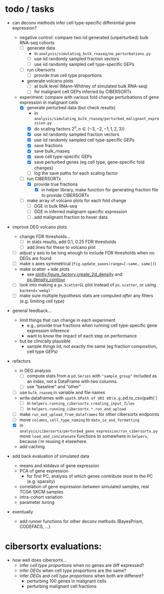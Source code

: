 # todo / tasks

- can deconv methods infer cell type-specific differential gene expression?
  - negative control: compare two iid generated (unperturbed) bulk RNA-seq cohorts
    - [ ] generate data
      - in `analysis/simulating_bulk_rnaseq/no_perturbations.py`
      - [ ] use iid randomly sampled fraction vectors
      - [ ] use iid randomly sampled cell type-specific GEPs
    - [ ] run cibersortx
      - [ ] provide true cell type proportions
    - generate volcano plots
      - [ ] at bulk level (Mann-Whitney of simulated bulk RNA-seq)
      - [ ] for malignant cell GEPs inferred by CIBERSORTx
  - experiment: compare with various fold change perturbations of gene expression in malignant cells
    - [x] generate perturbed data (but check results)
      - in `analysis/simulating_bulk_rnaseq/perturbed_malignant_expression.py`
      - [x] do scaling factors $2^n, n \in \{-3, -2, -1, 1, 2, 3\}$)
      - [x] use iid randomly sampled fraction vectors
      - [x] use iid randomly sampled cell type-specific GEPs
      - [x] save fractions
      - [x] save bulk_rnaseq
      - [x] save cell type-specific GEPs
      - [x] save perturbed genes (eg cell type, gene-specific fold changes)
      - [ ] log the save paths for each scaling factor
    - [ ] run CIBERSORTx
      - [x] provide true fractions
        - [x] in helper library, make function for generating fraction file to provide CIBERSORTx
    -[ ] make array of volcano plots for each fold change
      - [ ] DGE in bulk RNA-seq
      - [ ] DGE in inferred malignant-specific expression
      - [ ] add malignant fraction to hover data

- improve DEG volcano plots
  - change FDR thresholds...
    - [ ] in stats results, add 0.1, 0.25 FDR thresholds
    - [ ] add lines for these to volcano plot
  - [ ] adjust y axis to be long enough to include FDR thresholds when no DEGs are found
  - [ ] make x axes symmetrical (`fig.update_xaxes(range=[-same, same])`)
  - make scatter + kde plots
    - see [plotly.figure_factory.create_2d_density](https://plotly.com/python/v3/density-plots/) and [px.density_contour](https://plotly.com/python/2d-histogram-contour/)
  - [ ] look into making a `go.ScatterGL` plot instead of `px.scatter`, or using `backend='webgl'`
  - [ ] make sure multiple hypothesis stats are computed _after_ any filters (e.g. limiting cell type)

- general feedback...
  - limit things that can change in each experiment
    - e.g., provide true fractions when running cell type-specific gene expression inference
    - want to know the impact of each step on performance
  - but be clinically plausible
    - sample things iid, not exactly the same (eg fraction composition, cell type GEPs)

- refactors
  - in DEG analysis
    - [ ] compute stats from a `pd.Series` with `"sample_group"` included as an index, not a DataFrame with two columns.
    - [ ] use "baseline" and "other"
  - [ ] use `bulk_rnaseq` in variable and file names
  - write dataframes with `upath.UPath of URI `str` (e.g. `pd.to_csv(path)`)
    - [ ] in `helpers.running_cibersortx.creating_input_files`
    - [ ] in `helpers.running_cibersortx.*.run_and_upload`
  - [ ] make `run_and_upload_from_dataframes` for other cibersortx endpoints
  - [ ] move `columns`, `cell_type_naming` to `data_io_and_formatting`
  - [x] in `analysis/cibersortx/perturbed_gene_expression/run_cibersortx.py` move `load_and_concatenate` functions to somewhere in `helpers`, because i'm reusing it elsewhere.
  - add caching

- add back evaluation of simulated data
  - means and stddevs of gene expression
  - PCA of gene expression
    - for first PC, analysis of which genes contribute most to the PC (e.g. sparsity)
  - correlation of gene expression between simulated samples, real TCGA SKCM samples
  - intra-cohort variation
  - parameter tuning

- eventually
  - add runner functions for other deconv methods (BayesPrism, CODEFACS, ...)

# cibersortx evaluations: 

- how well does cibersortx...
    - infer *cell type proportions* when no genes are diff expressed?
    - infer *DEGs* when cell type proportions are the same?
    - infer *DEGs* and *cell type proportions* when both are different?
        - perturbing 100 genes in malignant cells
        - perturbing malignant cell fractions
